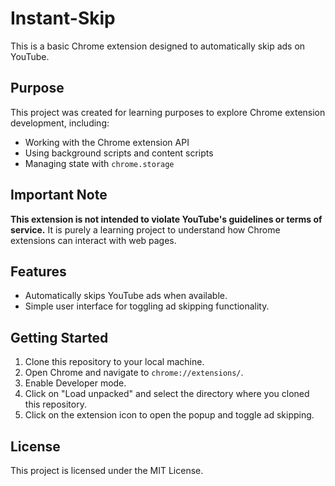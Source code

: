# Instant-Skip

This is a basic Chrome extension designed to automatically skip ads on YouTube. 

## Purpose

This project was created for learning purposes to explore Chrome extension development, including:

- Working with the Chrome extension API
- Using background scripts and content scripts
- Managing state with `chrome.storage`

## Important Note

**This extension is not intended to violate YouTube's guidelines or terms of service.** It is purely a learning project to understand how Chrome extensions can interact with web pages.

## Features

- Automatically skips YouTube ads when available.
- Simple user interface for toggling ad skipping functionality.

## Getting Started

1. Clone this repository to your local machine.
2. Open Chrome and navigate to `chrome://extensions/`.
3. Enable Developer mode.
4. Click on "Load unpacked" and select the directory where you cloned this repository.
5. Click on the extension icon to open the popup and toggle ad skipping.

## License

This project is licensed under the MIT License.

